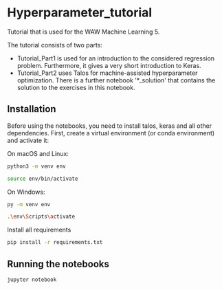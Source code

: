 # Hyperparameter_tutorial
Tutorial that is used for the WAW Machine Learning 5.

The tutorial consists of two parts:
* Tutorial_Part1 is used for an introduction to the considered regression problem. Furthermore, it gives a very short introduction to Keras.
* Tutorial_Part2 uses Talos for machine-assisted hyperparameter optimization. There is a further notebook '*_solution' that contains the solution to the exercises in this notebook.

## Installation

Before using the notebooks, you need to install  talos, keras and all other dependencies. First, create a virtual environment (or conda environment) and activate it:

On macOS and Linux:
```bash
python3 -m venv env

source env/bin/activate
```
 
On Windows:
```bash
py -m venv env

.\env\Scripts\activate
```

Install all requirements 

```bash
pip install -r requirements.txt
```

## Running the notebooks

```bash
jupyter notebook
```
